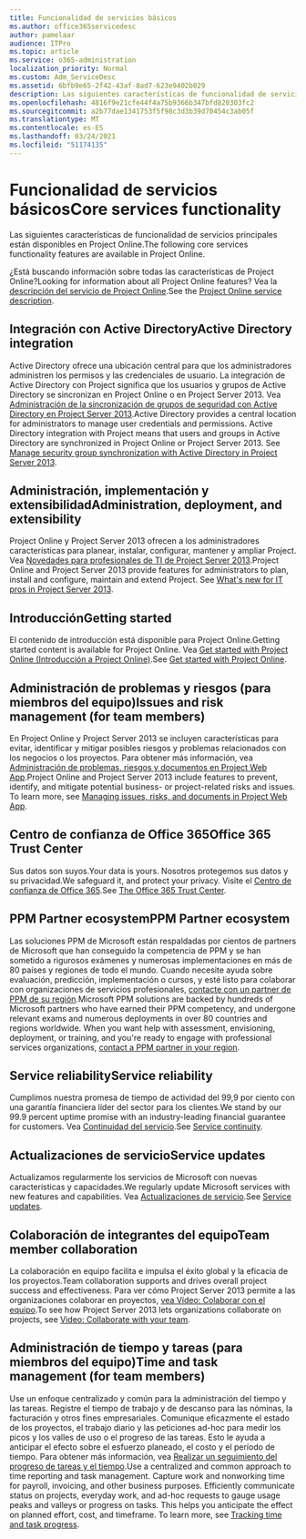 ```yaml
---
title: Funcionalidad de servicios básicos
ms.author: office365servicedesc
author: pamelaar
audience: ITPro
ms.topic: article
ms.service: o365-administration
localization_priority: Normal
ms.custom: Adm_ServiceDesc
ms.assetid: 6bfb9e65-2f42-43af-8ad7-623e9402b029
description: Las siguientes características de funcionalidad de servicios principales están disponibles en Project Online.
ms.openlocfilehash: 4816f9e21cfe44f4a75b9366b347bfd820303fc2
ms.sourcegitcommit: a2b77dae1341753f5f98c3d3b39d70454c3ab05f
ms.translationtype: MT
ms.contentlocale: es-ES
ms.lasthandoff: 03/24/2021
ms.locfileid: "51174135"
---
```

# <a name="core-services-functionality"></a><span data-ttu-id="bfae3-103">Funcionalidad de servicios básicos</span><span class="sxs-lookup"><span data-stu-id="bfae3-103">Core services functionality</span></span>

<span data-ttu-id="bfae3-104">Las siguientes características de funcionalidad de servicios principales están disponibles en Project Online.</span><span class="sxs-lookup"><span data-stu-id="bfae3-104">The following core services functionality features are available in Project Online.</span></span>
  
<span data-ttu-id="bfae3-105">¿Está buscando información sobre todas las características de Project Online?</span><span class="sxs-lookup"><span data-stu-id="bfae3-105">Looking for information about all Project Online features?</span></span> <span data-ttu-id="bfae3-106">Vea la [descripción del servicio de Project Online](project-online-service-description.md).</span><span class="sxs-lookup"><span data-stu-id="bfae3-106">See the [Project Online service description](project-online-service-description.md).</span></span>
  
## <a name="active-directory-integration"></a><span data-ttu-id="bfae3-107">Integración con Active Directory</span><span class="sxs-lookup"><span data-stu-id="bfae3-107">Active Directory integration</span></span>

<span data-ttu-id="bfae3-p102">Active Directory ofrece una ubicación central para que los administradores administren los permisos y las credenciales de usuario. La integración de Active Directory con Project significa que los usuarios y grupos de Active Directory se sincronizan en Project Online o en Project Server 2013. Vea [Administración de la sincronización de grupos de seguridad con Active Directory en Project Server 2013](/project/manage-security-group-synchronization-with-active-directory-in-project-server).</span><span class="sxs-lookup"><span data-stu-id="bfae3-p102">Active Directory provides a central location for administrators to manage user credentials and permissions. Active Directory integration with Project means that users and groups in Active Directory are synchronized in Project Online or Project Server 2013. See [Manage security group synchronization with Active Directory in Project Server 2013](/project/manage-security-group-synchronization-with-active-directory-in-project-server).</span></span>
  
## <a name="administration-deployment-and-extensibility"></a><span data-ttu-id="bfae3-111">Administración, implementación y extensibilidad</span><span class="sxs-lookup"><span data-stu-id="bfae3-111">Administration, deployment, and extensibility</span></span>

<span data-ttu-id="bfae3-p103">Project Online y Project Server 2013 ofrecen a los administradores características para planear, instalar, configurar, mantener y ampliar Project. Vea [Novedades para profesionales de TI de Project Server 2013](/project/what-s-new-for-it-pros-in-project-server-2016).</span><span class="sxs-lookup"><span data-stu-id="bfae3-p103">Project Online and Project Server 2013 provide features for administrators to plan, install and configure, maintain and extend Project. See [What's new for IT pros in Project Server 2013](/project/what-s-new-for-it-pros-in-project-server-2016).</span></span>
  
## <a name="getting-started"></a><span data-ttu-id="bfae3-114">Introducción</span><span class="sxs-lookup"><span data-stu-id="bfae3-114">Getting started</span></span>

<span data-ttu-id="bfae3-115">El contenido de introducción está disponible para Project Online.</span><span class="sxs-lookup"><span data-stu-id="bfae3-115">Getting started content is available for Project Online.</span></span> <span data-ttu-id="bfae3-116">Vea [Get started with Project Online (Introducción a Project Online)](https://support.office.com/article/E3E5F64F-ADA5-4F9D-A578-130B2D4E5F11).</span><span class="sxs-lookup"><span data-stu-id="bfae3-116">See [Get started with Project Online](https://support.office.com/article/E3E5F64F-ADA5-4F9D-A578-130B2D4E5F11).</span></span>
  
## <a name="issues-and-risk-management-for-team-members"></a><span data-ttu-id="bfae3-117">Administración de problemas y riesgos (para miembros del equipo)</span><span class="sxs-lookup"><span data-stu-id="bfae3-117">Issues and risk management (for team members)</span></span>

<span data-ttu-id="bfae3-p105">En Project Online y Project Server 2013 se incluyen características para evitar, identificar y mitigar posibles riesgos y problemas relacionados con los negocios o los proyectos. Para obtener más información, vea [Administración de problemas, riesgos y documentos en Project Web App](/previous-versions/office/project-server-2010/hh767484(v=office.14)).</span><span class="sxs-lookup"><span data-stu-id="bfae3-p105">Project Online and Project Server 2013 include features to prevent, identify, and mitigate potential business- or project-related risks and issues. To learn more, see [Managing issues, risks, and documents in Project Web App](/previous-versions/office/project-server-2010/hh767484(v=office.14)).</span></span>
  
## <a name="office-365-trust-center"></a><span data-ttu-id="bfae3-120">Centro de confianza de Office 365</span><span class="sxs-lookup"><span data-stu-id="bfae3-120">Office 365 Trust Center</span></span>

<span data-ttu-id="bfae3-121">Sus datos son suyos.</span><span class="sxs-lookup"><span data-stu-id="bfae3-121">Your data is yours.</span></span> <span data-ttu-id="bfae3-122">Nosotros protegemos sus datos y su privacidad.</span><span class="sxs-lookup"><span data-stu-id="bfae3-122">We safeguard it, and protect your privacy.</span></span> <span data-ttu-id="bfae3-123">Visite el [Centro de confianza de Office 365](https://go.microsoft.com/fwlink/?LinkId=402637).</span><span class="sxs-lookup"><span data-stu-id="bfae3-123">See [The Office 365 Trust Center](https://go.microsoft.com/fwlink/?LinkId=402637).</span></span>
  
## <a name="ppm-partner-ecosystem"></a><span data-ttu-id="bfae3-124">PPM Partner ecosystem</span><span class="sxs-lookup"><span data-stu-id="bfae3-124">PPM Partner ecosystem</span></span>

<span data-ttu-id="bfae3-p107">Las soluciones PPM de Microsoft están respaldadas por cientos de partners de Microsoft que han conseguido la competencia de PPM y se han sometido a rigurosos exámenes y numerosas implementaciones en más de 80 países y regiones de todo el mundo. Cuando necesite ayuda sobre evaluación, predicción, implementación o cursos, y esté listo para colaborar con organizaciones de servicios profesionales, [contacte con un partner de PPM de su región](https://go.microsoft.com/fwlink/p/?LinkId=272646).</span><span class="sxs-lookup"><span data-stu-id="bfae3-p107">Microsoft PPM solutions are backed by hundreds of Microsoft partners who have earned their PPM competency, and undergone relevant exams and numerous deployments in over 80 countries and regions worldwide. When you want help with assessment, envisioning, deployment, or training, and you're ready to engage with professional services organizations, [contact a PPM partner in your region](https://go.microsoft.com/fwlink/p/?LinkId=272646).</span></span>
  
## <a name="service-reliability"></a><span data-ttu-id="bfae3-127">Service reliability</span><span class="sxs-lookup"><span data-stu-id="bfae3-127">Service reliability</span></span>

<span data-ttu-id="bfae3-128">Cumplimos nuestra promesa de tiempo de actividad del 99,9 por ciento con una garantía financiera líder del sector para los clientes.</span><span class="sxs-lookup"><span data-stu-id="bfae3-128">We stand by our 99.9 percent uptime promise with an industry-leading financial guarantee for customers.</span></span> <span data-ttu-id="bfae3-129">Vea [Continuidad del servicio](https://go.microsoft.com/fwlink/?LinkId=402653).</span><span class="sxs-lookup"><span data-stu-id="bfae3-129">See [Service continuity](https://go.microsoft.com/fwlink/?LinkId=402653).</span></span>
  
## <a name="service-updates"></a><span data-ttu-id="bfae3-130">Actualizaciones de servicio</span><span class="sxs-lookup"><span data-stu-id="bfae3-130">Service updates</span></span>

<span data-ttu-id="bfae3-131">Actualizamos regularmente los servicios de Microsoft con nuevas características y capacidades.</span><span class="sxs-lookup"><span data-stu-id="bfae3-131">We regularly update Microsoft services with new features and capabilities.</span></span> <span data-ttu-id="bfae3-132">Vea [Actualizaciones de servicio](../office-365-platform-service-description/service-updates.md).</span><span class="sxs-lookup"><span data-stu-id="bfae3-132">See [Service updates](../office-365-platform-service-description/service-updates.md).</span></span>
  
## <a name="team-member-collaboration"></a><span data-ttu-id="bfae3-133">Colaboración de integrantes del equipo</span><span class="sxs-lookup"><span data-stu-id="bfae3-133">Team member collaboration</span></span>

<span data-ttu-id="bfae3-134">La colaboración en equipo facilita e impulsa el éxito global y la eficacia de los proyectos.</span><span class="sxs-lookup"><span data-stu-id="bfae3-134">Team collaboration supports and drives overall project success and effectiveness.</span></span> <span data-ttu-id="bfae3-135">Para ver cómo Project Server 2013 permite a las organizaciones colaborar en proyectos, [vea Vídeo: Colaborar con el equipo](https://go.microsoft.com/fwlink/?LinkId=402628).</span><span class="sxs-lookup"><span data-stu-id="bfae3-135">To see how Project Server 2013 lets organizations collaborate on projects, see [Video: Collaborate with your team](https://go.microsoft.com/fwlink/?LinkId=402628).</span></span>
  
## <a name="time-and-task-management-for-team-members"></a><span data-ttu-id="bfae3-136">Administración de tiempo y tareas (para miembros del equipo)</span><span class="sxs-lookup"><span data-stu-id="bfae3-136">Time and task management (for team members)</span></span>

<span data-ttu-id="bfae3-p111">Use un enfoque centralizado y común para la administración del tiempo y las tareas. Registre el tiempo de trabajo y de descanso para las nóminas, la facturación y otros fines empresariales. Comunique eficazmente el estado de los proyectos, el trabajo diario y las peticiones ad-hoc para medir los picos y los valles de uso o el progreso de las tareas. Esto le ayuda a anticipar el efecto sobre el esfuerzo planeado, el costo y el período de tiempo. Para obtener más información, vea [Realizar un seguimiento del progreso de tareas y el tiempo](https://go.microsoft.com/fwlink/p/?LinkId=271321).</span><span class="sxs-lookup"><span data-stu-id="bfae3-p111">Use a centralized and common approach to time reporting and task management. Capture work and nonworking time for payroll, invoicing, and other business purposes. Efficiently communicate status on projects, everyday work, and ad-hoc requests to gauge usage peaks and valleys or progress on tasks. This helps you anticipate the effect on planned effort, cost, and timeframe. To learn more, see [Tracking time and task progress](https://go.microsoft.com/fwlink/p/?LinkId=271321).</span></span>
